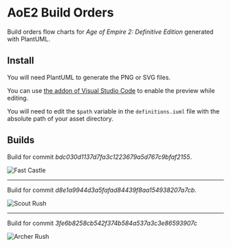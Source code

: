 # AoE2 Build Orders

Build orders flow charts for *Age of Empire 2: Definitive Edition* generated with PlantUML.

## Install

You will need PlantUML to generate the PNG or SVG files.

You can use [the addon of Visual Studio Code](https://marketplace.visualstudio.com/items?itemName=jebbs.plantuml) to enable the preview while editing.

You will need to edit the `$path` variable in the `definitions.iuml` file with the absolute path of your asset directory.

## Builds

Build for commit *bdc030d1137d7fa3c1223679a5d767c9bfaf2155*.

![Fast Castle](https://i.imgur.com/wCNEYqT.png)

----

Build for commit *d8e1a9944d3a5fafad84439f8aa154938207a7cb*.

![Scout Rush](https://i.imgur.com/NMkI5lf.png)

----

Build for commit *3fe6b8258cb542f374b584a537a3c3e86593907c*

![Archer Rush](https://i.imgur.com/lbGZwaD.png)
